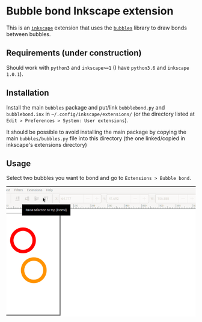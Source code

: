 # Bubble bond Inkscape extension

This is an [`inkscape`](https://inkscape.org/) extension 
that uses the [`bubbles`](../) library
to draw bonds between bubbles.

## Requirements (under construction)

Should work with `python3` and `inkscape>=1` (I have `python3.6` and `inkscape 1.0.1`).

## Installation

Install the main `bubbles` package and put/link
`bubblebond.py` and `bubblebond.inx`
in `~/.config/inkscape/extensions/`
(or the directory listed at `Edit > Preferences > System: User extensions`).

It should be possible to avoid installing the main package by copying the main
`bubbles/bubbles.py` file into this directory (the one linked/copied in inkscape's
extensions directory)

## Usage

Select two bubbles you want to bond 
and go to `Extensions > Bubble bond`. 

![screencast](screencast.gif)
